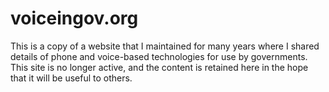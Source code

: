 # voiceingov.org

This is a copy of a website that I maintained for many years where I shared details of phone and voice-based technologies for use by governments. This site is no longer active, and the content is retained here in the hope that it will be useful to others.
